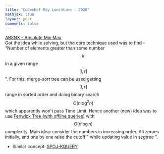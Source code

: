 ```yaml
---
title: "Codechef May Lunchtime - 2020"
mathjax: true
layout: post
comments: false
---
```


[ABSNX - Absolute Min Max](https://www.codechef.com/LTIME84A/problems/ABSNX)                      
Got the idea while solving, but the core technique used was to find - "Number of elements greater than some number $$k$$ in a given range $$[l,r]$$". For this, merge-sort tree can be used getting $$[l,r]$$ range in sorted order and doing binary search $$O(n\log^2{}n)$$ which apparently won't pass Time Limit. Hence another (new) idea was to use [Fenwick Tree (with offline queries)](https://www.geeksforgeeks.org/number-of-elements-greater-than-k-in-the-range-l-to-r-using-fenwick-tree-offline-queries/) with $$O(n\log{}n)$$ complexity. Main idea: consider the numbers in increasing order. All zeroes initially, and one by one raise the cutoff " while updating value in segtree ".						

* Similar concept: [SPOJ-KQUERY](https://www.spoj.com/problems/KQUERY/)
